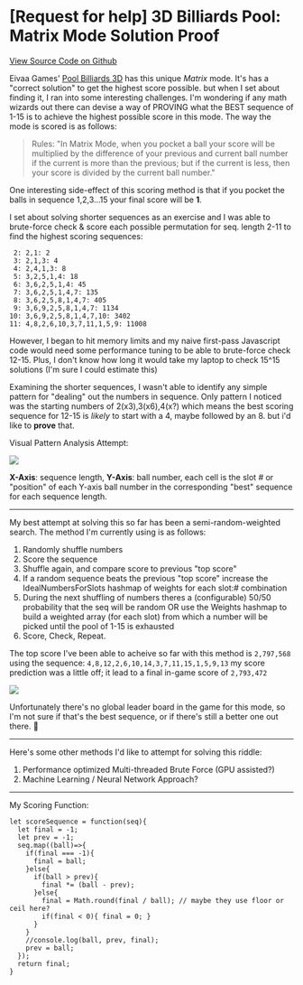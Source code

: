 # [Request for help] 3D Billiards Pool: Matrix Mode Solution Proof

[View Source Code on Github](https://github.com/jakedowns/matrix-mode-sequence-finder)

Eivaa Games' [Pool Billiards 3D](https://www.eivaagames.com/games/pool-billiards-3d/) has this unique *Matrix* mode. It's has a "correct solution" to get the highest score possible. but when I set about finding it, I ran into some interesting challenges. I'm wondering if any math wizards out there can devise a way of PROVING what the BEST sequence of 1-15 is to achieve the highest possible score in this mode. The way the mode is scored is as follows:

> Rules: "In Matrix Mode, when you pocket a ball your score will be multiplied by the difference of your previous and current ball number if the current is more than the previous; but if the current is less, then your score is divided by the current ball number."

One interesting side-effect of this scoring method is that if you pocket the balls in sequence 1,2,3...15 your final score will be **1**.

I set about solving shorter sequences as an exercise and I was able to brute-force check & score each possible permutation for seq. length 2-11 to find the highest scoring sequences:

```
 2: 2,1: 2
 3: 2,1,3: 4
 4: 2,4,1,3: 8
 5: 3,2,5,1,4: 18
 6: 3,6,2,5,1,4: 45
 7: 3,6,2,5,1,4,7: 135
 8: 3,6,2,5,8,1,4,7: 405
 9: 3,6,9,2,5,8,1,4,7: 1134
10: 3,6,9,2,5,8,1,4,7,10: 3402
11: 4,8,2,6,10,3,7,11,1,5,9: 11008
```

However, I began to hit memory limits and my naive first-pass Javascript code would need some performance tuning to be able to brute-force check 12-15. Plus, I don't know how long it would take my laptop to check 15^15 solutions (I'm sure I could estimate this)

Examining the shorter sequences, I wasn't able to identify any simple pattern for "dealing" out the numbers in sequence. Only pattern I noticed was the starting numbers of 2(x3),3(x6),4(x?) which means the best scoring sequence for 12-15 is _likely_ to start with a 4, maybe followed by an 8. but i'd like to **prove** that.

Visual Pattern Analysis Attempt:

![](https://i.imgur.com/GqZ5A7X.png)

**X-Axis**: sequence length, **Y-Axis**: ball number, each cell is the slot # or "position" of each Y-axis ball number in the corresponding "best" sequence for each sequence length.

---

My best attempt at solving this so far has been a semi-random-weighted search. The method I'm currently using is as follows:

1. Randomly shuffle numbers
1. Score the sequence
1. Shuffle again, and compare score to previous "top score"
1. If a random sequence beats the previous "top score" increase the IdealNumbersForSlots hashmap of weights for each slot:# combination
1. During the next shuffling of numbers theres a (configurable) 50/50 probability that the seq will be random OR use the Weights hashmap to build a weighted array (for each slot) from which a number will be picked until the pool of 1-15 is exhausted
1. Score, Check, Repeat.

The top score I've been able to acheive so far with this method is `2,797,568` using the sequence: `4,8,12,2,6,10,14,3,7,11,15,1,5,9,13` my score prediction was a little off; it lead to a final in-game score of `2,793,472`

![](https://i.imgur.com/1T0rxHB.jpg)

Unfortunately there's no global leader board in the game for this mode, so I'm not sure if that's the best sequence, or if there's still a better one out there. 🤩

---

Here's some other methods I'd like to attempt for solving this riddle:
1. Performance optimized Multi-threaded Brute Force (GPU assisted?)
2. Machine Learning / Neural Network Approach?


---

My Scoring Function:

```
let scoreSequence = function(seq){
  let final = -1;
  let prev = -1;
  seq.map((ball)=>{
    if(final === -1){
      final = ball;
    }else{
      if(ball > prev){
        final *= (ball - prev);
      }else{
        final = Math.round(final / ball); // maybe they use floor or ceil here?
        if(final < 0){ final = 0; }
      }
    }
    //console.log(ball, prev, final);
    prev = ball;
  });
  return final;
}
```
